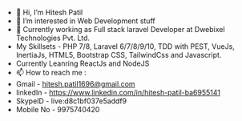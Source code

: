 - 👋 Hi, I’m Hitesh Patil
- 👀 I’m interested in Web Development stuff
- 🌱 Currently working as Full stack laravel Developer at Dwebixel Technologies Pvt. Ltd.
- My Skillsets - PHP 7/8, Laravel 6/7/8/9/10, TDD with PEST, VueJs, InertiaJs, HTML5, Bootstrap CSS, TailwindCss and Javascript.
- Currently Leanring ReactJs and NodeJS
- 📫 How to reach me : 
-  Gmail - hitesh.patil1696@gmail.com <br>
-  linkedIn - https://www.linkedin.com/in/hitesh-patil-ba6955141 <br>
-  SkypeID - live:d8c1bf037e5addf9 <br>
-  Mobile No - 9975740420 <br>
<!---
hitesh1696/hitesh1696 is a ✨ special ✨ repository because its `README.md` (this file) appears on your GitHub profile.
You can click the Preview link to take a look at your changes.
--->
